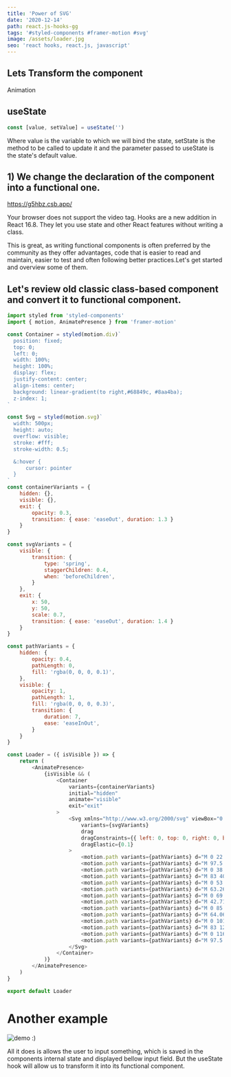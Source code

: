 ```yaml
---
title: 'Power of SVG'
date: '2020-12-14'
path: react.js-hooks-gg
tags: '#styled-components #framer-motion #svg'
image: /assets/loader.jpg
seo: 'react hooks, react.js, javascript'
---
```


## Lets Transform the component 
Animation
## useState 

```js
const [value, setValue] = useState('')
```
Where value is the variable to which we will bind the state, setState is the method to be called to update it and the parameter passed to useState is the state's default value.

## 1) We change the declaration of the component into a functional one.



https://g5hbz.csb.app/


Your browser does not support the video tag.
</video>
Hooks are a new addition in React 16.8. They let you use state and other React features without writing a class.

This is great, as writing functional components is often preferred by the community as they offer advantages, code that is easier to read and maintain, easier to test and often following better practices.Let's get started and overview some of them.

## Let's review old classic class-based component and convert it to functional component.

```js
import styled from 'styled-components'
import { motion, AnimatePresence } from 'framer-motion'

const Container = styled(motion.div)`
  position: fixed;
  top: 0;
  left: 0;
  width: 100%;
  height: 100%;
  display: flex;
  justify-content: center;
  align-items: center;
  background: linear-gradient(to right,#68849c, #8aa4ba);
  z-index: 1;
`

const Svg = styled(motion.svg)`
  width: 500px;
  height: auto;
  overflow: visible;
  stroke: #fff;
  stroke-width: 0.5;

  &:hover {
      cursor: pointer
  }
`
const containerVariants = {
    hidden: {},
    visible: {},
    exit: {
        opacity: 0.3,
        transition: { ease: 'easeOut', duration: 1.3 }
    }
}

const svgVariants = {
    visible: {
        transition: {
            type: 'spring',
            staggerChildren: 0.4,
            when: 'beforeChildren',
        }
    },
    exit: {
        x: 50,
        y: 50,
        scale: 0.7,
        transition: { ease: 'easeOut', duration: 1.4 }
    }
}

const pathVariants = {
    hidden: {
        opacity: 0.4,
        pathLength: 0,
        fill: 'rgba(0, 0, 0, 0.1)',
    },
    visible: {
        opacity: 1,
        pathLength: 1,
        fill: 'rgba(0, 0, 0, 0.3)',
        transition: {
            duration: 7,
            ease: 'easeInOut',
        }
    }
}

const Loader = ({ isVisible }) => {
    return (
        <AnimatePresence>
            {isVisible && (
                <Container
                    variants={containerVariants}
                    initial="hidden"
                    animate="visible"
                    exit="exit"
                >
                    <Svg xmlns="http://www.w3.org/2000/svg" viewBox="0 0 140 150"
                        variants={svgVariants}
                        drag
                        dragConstraints={{ left: 0, top: 0, right: 0, bottom: 0 }}
                        dragElastic={0.1}
                    >
                        <motion.path variants={pathVariants} d="M 0 22.16 0 33.04 97.5 16.52 97.5 0 0 22.16z" />
                        <motion.path variants={pathVariants} d="M 97.5 16.52 97.5 0 139 22.16 139 33.04 97.5 16.52z" />
                        <motion.path variants={pathVariants} d="M 0 38.68 0 49.56 83 40.29 83 25.38 0 38.68z" />
                        <motion.path variants={pathVariants} d="M 83 40.29 83 25.38 139 38.68 139 49.56 83 40.29z" />
                        <motion.path variants={pathVariants} d="M 0 53.59 0 64.46 63.26 62.05 63.26 47.95 0 53.59z" />
                        <motion.path variants={pathVariants} d="M 63.26 62.05 63.26 47.95 139 53.59 139 64.46 63.26 62.05z" />
                        <motion.path variants={pathVariants} d="M 0 69.3 0 80.18 42.71 81.79 42.71 68.09 0 69.3z" />
                        <motion.path variants={pathVariants} d="M 42.71 81.79 42.71 68.09 139 69.3 139 80.18 42.71 81.79z" />
                        <motion.path variants={pathVariants} d="M 0 85.01 0 95.89 64.06 101.53 64.06 87.03 0 85.01z" />
                        <motion.path variants={pathVariants} d="M 64.06 101.53 64.06 87.03 139 85.01 139 95.89 64.06 101.53z" />
                        <motion.path variants={pathVariants} d="M 0 101.13 0 112.01 83 124.09 83 109.59 0 101.13z" />
                        <motion.path variants={pathVariants} d="M 83 124.09 83 109.59 139 101.13 139 112.01 83 124.09z" />
                        <motion.path variants={pathVariants} d="M 0 116.44 0 127.32 97.5 148.67 97.91 130.14 0 116.44z" />
                        <motion.path variants={pathVariants} d="M 97.5 148.67 97.91 130.14 139 116.44 139 127.32 97.5 148.67z" />
                    </Svg>
                </Container>
            )}
        </AnimatePresence>
    )
}

export default Loader

```

# Another example

<img src="/assets/ezgif.com-gif-maker (2).gif"  alt="demo :)" />

All it does is allows the user to input something, which is saved in the components internal state and displayed bellow input field. But the useState hook will allow us to transform it into its functional component.

